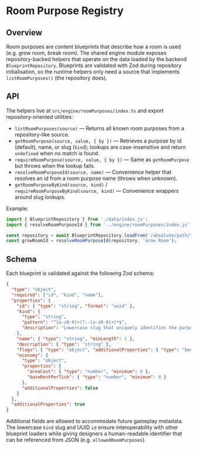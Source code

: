 # Room Purpose Registry

## Overview

Room purposes are content blueprints that describe how a room is used (e.g. grow room, break room).
The shared engine module exposes repository-backed helpers that operate on the data loaded by the
backend `BlueprintRepository`. Blueprints are validated with Zod during repository initialisation, so
the runtime helpers only need a source that implements `listRoomPurposes()` (the repository does).

## API

The helpers live at `src/engine/roomPurposes/index.ts` and export repository-oriented utilities:

- `listRoomPurposes(source)` — Returns all known room purposes from a repository-like source.
- `getRoomPurpose(source, value, { by })` — Retrieves a purpose by id (default), name, or slug
  (`kind`); lookups are case-insensitive and return `undefined` when no match is found.
- `requireRoomPurpose(source, value, { by })` — Same as `getRoomPurpose` but throws when the lookup
  fails.
- `resolveRoomPurposeId(source, name)` — Convenience helper that resolves an id from a room purpose
  name (throws when unknown).
- `getRoomPurposeByKind(source, kind)` / `requireRoomPurposeByKind(source, kind)` — Convenience
  wrappers around slug lookups.

Example:

```ts
import { BlueprintRepository } from './data/index.js';
import { resolveRoomPurposeId } from '../engine/roomPurposes/index.js';

const repository = await BlueprintRepository.loadFrom('/absolute/path/to/data');
const growRoomId = resolveRoomPurposeId(repository, 'Grow Room');
```

## Schema

Each blueprint is validated against the following Zod schema:

```json
{
  "type": "object",
  "required": ["id", "kind", "name"],
  "properties": {
    "id": { "type": "string", "format": "uuid" },
    "kind": {
      "type": "string",
      "pattern": "^[a-z0-9]+(?:-[a-z0-9]+)*$",
      "description": "Lowercase slug that uniquely identifies the purpose"
    },
    "name": { "type": "string", "minLength": 1 },
    "description": { "type": "string" },
    "flags": { "type": "object", "additionalProperties": { "type": "boolean" } },
    "economy": {
      "type": "object",
      "properties": {
        "areaCost": { "type": "number", "minimum": 0 },
        "baseRentPerTick": { "type": "number", "minimum": 0 }
      },
      "additionalProperties": false
    }
  },
  "additionalProperties": true
}
```

Additional fields are allowed to accommodate future gameplay metadata. The lowercase `kind` slug and
UUID `id` ensure interoperability with other blueprint loaders while giving designers a human-readable
identifier that can be referenced from JSON (e.g. `allowedRoomPurposes`).

